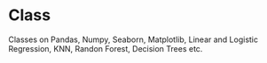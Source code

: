 # Class
Classes on Pandas, Numpy, Seaborn, Matplotlib, Linear and Logistic Regression, KNN, Randon Forest, Decision Trees etc.

